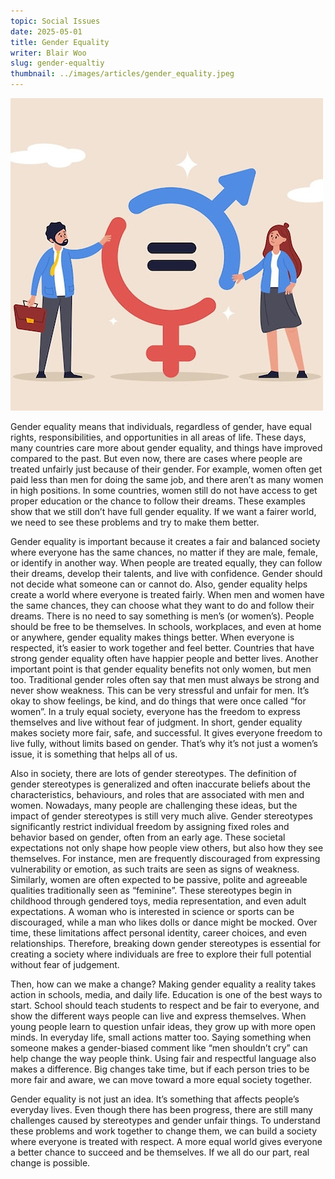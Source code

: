 ```yaml
---
topic: Social Issues
date: 2025-05-01
title: Gender Equality
writer: Blair Woo
slug: gender-equaltiy
thumbnail: ../images/articles/gender_equality.jpeg
---
```

![](../images/articles/gender_equality.jpeg)

Gender equality means that individuals, regardless of gender, have equal rights, responsibilities, and opportunities in all areas of life. These days, many countries care more about gender equality, and things have improved compared to the past. But even now, there are cases where people are treated unfairly just because of their gender. For example, women often get paid less than men for doing the same job, and there aren’t as many women in high positions. In some countries, women still do not have access to get proper education or the chance to follow their dreams. These examples show that we still don’t have full gender equality. If we want a fairer world, we need to see these problems and try to make them better. 

Gender equality is important because it creates a fair and balanced society where everyone has the same chances, no matter if they are male, female, or identify in another way. When people are treated equally, they can follow their dreams, develop their talents, and live with confidence. Gender should not decide what someone can or cannot do. Also, gender equality helps create a world where everyone is treated fairly. When men and women have the same chances, they can choose what they want to do and follow their dreams. There is no need to say something is men’s (or women’s). People should be free to be themselves. In schools, workplaces, and even at home or anywhere, gender equality makes things better. When everyone is respected, it’s easier to work together and feel better. Countries that have strong gender equality often have happier people and better lives. Another important point is that gender equality benefits not only women, but men too. Traditional gender roles often say that men must always be strong and never show weakness. This can be very stressful and unfair for men. It’s okay to show feelings, be kind, and do things that were once called “for women”. In a truly equal society, everyone has the freedom to express themselves and live without fear of judgment. In short, gender equality makes society more fair, safe, and successful. It gives everyone freedom to live fully, without limits based on gender. That’s why it’s not just a women’s issue, it is something that helps all of us.

Also in society, there are lots of gender stereotypes. The definition of gender stereotypes is generalized and often inaccurate beliefs about the characteristics, behaviours, and roles that are associated with men and women. Nowadays, many people are challenging these ideas, but the impact of gender stereotypes is still very much alive. Gender stereotypes significantly restrict individual freedom by assigning fixed roles and behavior based on gender, often from an early age. These societal expectations not only shape how people view others, but also how they see themselves. For instance, men are frequently discouraged from expressing vulnerability or emotion, as such traits are seen as signs of weakness. Similarly, women are often expected to be passive, polite and agreeable qualities traditionally seen as “feminine”. These stereotypes begin in childhood through gendered toys, media representation, and even adult expectations. A woman who is interested in science or sports can be discouraged, while a man who likes dolls or dance might be mocked. Over time, these limitations affect personal identity, career choices, and even relationships. Therefore, breaking down gender stereotypes is essential for creating a society where individuals are free to explore their full potential without fear of judgement.

Then, how can we make a change? Making gender equality a reality takes action in schools, media, and daily life. Education is one of the best ways to start. School should teach students to respect and be fair to everyone, and show the different ways people can live and express themselves. When young people learn to question unfair ideas, they grow up with more open minds. In everyday life, small actions matter too. Saying something when someone makes a gender-biased comment like “men shouldn’t cry” can help change the way people think. Using fair and respectful language also makes a difference. Big changes take time, but if each person tries to be more fair and aware, we can move toward a more equal society together.

Gender equality is not just an idea. It’s something that affects people’s everyday lives. Even though there has been progress, there are still many challenges caused by stereotypes and gender unfair things. To understand these problems and work together to change them, we can build a society where everyone is treated with respect. A more equal world gives everyone a better chance to succeed and be themselves. If we all do our part, real change is possible.